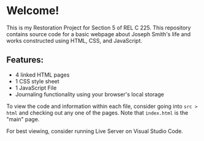 # Welcome!

This is my Restoration Project for Section 5 of REL C 225. This repository contains source code for a basic webpage about Joseph Smith's life and works constructed using HTML, CSS, and JavaScript. 

## Features:
* 4 linked HTML pages
* 1 CSS style sheet
* 1 JavaScript File
* Journaling functionality using your browser's local storage

To view the code and information within each file, consider going into `src > html` and checking out any one of the pages. Note that `index.html` is the "main" page. 

For best viewing, consider running Live Server on Visual Studio Code.
